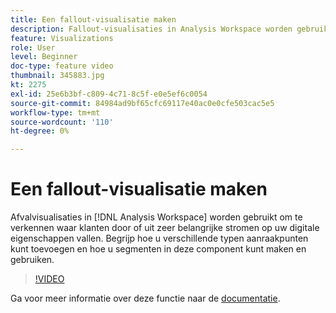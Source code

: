 ```yaml
---
title: Een fallout-visualisatie maken
description: Fallout-visualisaties in Analysis Workspace worden gebruikt om te bekijken waar klanten door kunnen of kunnen vallen uit sleutelstromen op uw digitale eigenschappen. Begrijp hoe u verschillende typen aanraakpunten kunt toevoegen en hoe u segmenten in deze component kunt maken en gebruiken.
feature: Visualizations
role: User
level: Beginner
doc-type: feature video
thumbnail: 345883.jpg
kt: 2275
exl-id: 25e6b3bf-c809-4c71-8c5f-e0e5ef6c0054
source-git-commit: 84984ad9bf65cfc69117e40ac0e0cfe503cac5e5
workflow-type: tm+mt
source-wordcount: '110'
ht-degree: 0%

---
```


# Een fallout-visualisatie maken

Afvalvisualisaties in [!DNL Analysis Workspace] worden gebruikt om te verkennen waar klanten door of uit zeer belangrijke stromen op uw digitale eigenschappen vallen. Begrijp hoe u verschillende typen aanraakpunten kunt toevoegen en hoe u segmenten in deze component kunt maken en gebruiken.

>[!VIDEO](https://video.tv.adobe.com/v/345883/?quality=12&learn=on)

Ga voor meer informatie over deze functie naar de [documentatie](https://experienceleague.adobe.com/docs/analytics/analyze/analysis-workspace/visualizations/fallout/fallout-flow.html?lang=nl-NL).


